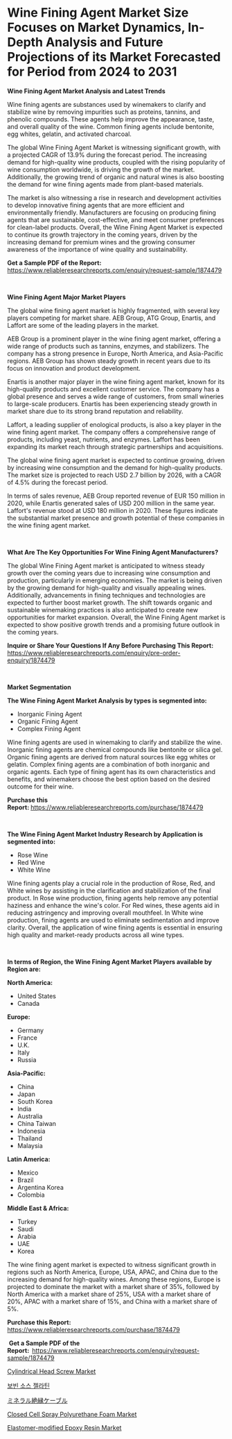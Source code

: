<p><h1>Wine Fining Agent Market Size Focuses on Market Dynamics, In-Depth Analysis and Future Projections of its Market Forecasted for Period from 2024 to 2031</h1></p><p><strong>Wine Fining Agent Market Analysis and Latest Trends</strong></p>
<p><p>Wine fining agents are substances used by winemakers to clarify and stabilize wine by removing impurities such as proteins, tannins, and phenolic compounds. These agents help improve the appearance, taste, and overall quality of the wine. Common fining agents include bentonite, egg whites, gelatin, and activated charcoal.</p><p>The global Wine Fining Agent Market is witnessing significant growth, with a projected CAGR of 13.9% during the forecast period. The increasing demand for high-quality wine products, coupled with the rising popularity of wine consumption worldwide, is driving the growth of the market. Additionally, the growing trend of organic and natural wines is also boosting the demand for wine fining agents made from plant-based materials.</p><p>The market is also witnessing a rise in research and development activities to develop innovative fining agents that are more efficient and environmentally friendly. Manufacturers are focusing on producing fining agents that are sustainable, cost-effective, and meet consumer preferences for clean-label products. Overall, the Wine Fining Agent Market is expected to continue its growth trajectory in the coming years, driven by the increasing demand for premium wines and the growing consumer awareness of the importance of wine quality and sustainability.</p></p>
<p><strong>Get a Sample PDF of the Report:&nbsp;</strong> <a href="https://www.reliableresearchreports.com/enquiry/request-sample/1874479">https://www.reliableresearchreports.com/enquiry/request-sample/1874479</a></p>
<p>&nbsp;</p>
<p><strong>Wine Fining Agent Major Market Players</strong></p>
<p><p>The global wine fining agent market is highly fragmented, with several key players competing for market share. AEB Group, ATG Group, Enartis, and Laffort are some of the leading players in the market. </p><p>AEB Group is a prominent player in the wine fining agent market, offering a wide range of products such as tannins, enzymes, and stabilizers. The company has a strong presence in Europe, North America, and Asia-Pacific regions. AEB Group has shown steady growth in recent years due to its focus on innovation and product development.</p><p>Enartis is another major player in the wine fining agent market, known for its high-quality products and excellent customer service. The company has a global presence and serves a wide range of customers, from small wineries to large-scale producers. Enartis has been experiencing steady growth in market share due to its strong brand reputation and reliability.</p><p>Laffort, a leading supplier of enological products, is also a key player in the wine fining agent market. The company offers a comprehensive range of products, including yeast, nutrients, and enzymes. Laffort has been expanding its market reach through strategic partnerships and acquisitions.</p><p>The global wine fining agent market is expected to continue growing, driven by increasing wine consumption and the demand for high-quality products. The market size is projected to reach USD 2.7 billion by 2026, with a CAGR of 4.5% during the forecast period.</p><p>In terms of sales revenue, AEB Group reported revenue of EUR 150 million in 2020, while Enartis generated sales of USD 200 million in the same year. Laffort's revenue stood at USD 180 million in 2020. These figures indicate the substantial market presence and growth potential of these companies in the wine fining agent market.</p></p>
<p>&nbsp;</p>
<p><strong>What Are The Key Opportunities For Wine Fining Agent Manufacturers?</strong></p>
<p><p>The global Wine Fining Agent market is anticipated to witness steady growth over the coming years due to increasing wine consumption and production, particularly in emerging economies. The market is being driven by the growing demand for high-quality and visually appealing wines. Additionally, advancements in fining techniques and technologies are expected to further boost market growth. The shift towards organic and sustainable winemaking practices is also anticipated to create new opportunities for market expansion. Overall, the Wine Fining Agent market is expected to show positive growth trends and a promising future outlook in the coming years.</p></p>
<p><strong>Inquire or Share Your Questions If Any Before Purchasing This Report:</strong> <a href="https://www.reliableresearchreports.com/enquiry/pre-order-enquiry/1874479">https://www.reliableresearchreports.com/enquiry/pre-order-enquiry/1874479</a></p>
<p>&nbsp;</p>
<p><strong>Market Segmentation</strong></p>
<p><strong>The Wine Fining Agent Market Analysis by types is segmented into:</strong></p>
<p><ul><li>Inorganic Fining Agent</li><li>Organic Fining Agent</li><li>Complex Fining Agent</li></ul></p>
<p><p>Wine fining agents are used in winemaking to clarify and stabilize the wine. Inorganic fining agents are chemical compounds like bentonite or silica gel. Organic fining agents are derived from natural sources like egg whites or gelatin. Complex fining agents are a combination of both inorganic and organic agents. Each type of fining agent has its own characteristics and benefits, and winemakers choose the best option based on the desired outcome for their wine.</p></p>
<p><strong>Purchase this Report:&nbsp;</strong><a href="https://www.reliableresearchreports.com/purchase/1874479">https://www.reliableresearchreports.com/purchase/1874479</a></p>
<p>&nbsp;</p>
<p><strong>The Wine Fining Agent Market Industry Research by Application is segmented into:</strong></p>
<p><ul><li>Rose Wine</li><li>Red Wine</li><li>White Wine</li></ul></p>
<p><p>Wine fining agents play a crucial role in the production of Rose, Red, and White wines by assisting in the clarification and stabilization of the final product. In Rose wine production, fining agents help remove any potential haziness and enhance the wine's color. For Red wines, these agents aid in reducing astringency and improving overall mouthfeel. In White wine production, fining agents are used to eliminate sedimentation and improve clarity. Overall, the application of wine fining agents is essential in ensuring high quality and market-ready products across all wine types.</p></p>
<p>&nbsp;</p>
<p><strong>In terms of Region, the Wine Fining Agent Market Players available by Region are:</strong></p>
<p>
    <p> <strong> North America: </strong>
        <ul>
            <li>United States</li>
            <li>Canada</li>
        </ul>
        </p> 
    <p> <strong> Europe: </strong>
        <ul>
            <li>Germany</li>
            <li>France</li>
            <li>U.K.</li>
            <li>Italy</li>
            <li>Russia</li>
        </ul>
        </p> 
    <p> <strong> Asia-Pacific: </strong>
        <ul>
            <li>China</li>
            <li>Japan</li>
            <li>South Korea</li>
            <li>India</li>
            <li>Australia</li>
            <li>China Taiwan</li>
            <li>Indonesia</li>
            <li>Thailand</li>
            <li>Malaysia</li>
        </ul>
        </p> 
    <p> <strong> Latin America: </strong>
        <ul>
            <li>Mexico</li>
            <li>Brazil</li>
            <li>Argentina Korea</li>
            <li>Colombia</li>
        </ul>
        </p> 
    <p> <strong> Middle East & Africa: </strong>
        <ul>
            <li>Turkey</li>
            <li>Saudi</li>
            <li>Arabia</li>
            <li>UAE</li>
            <li>Korea</li>
        </ul>
    </p>
    </p>
<p><p>The wine fining agent market is expected to witness significant growth in regions such as North America, Europe, USA, APAC, and China due to the increasing demand for high-quality wines. Among these regions, Europe is projected to dominate the market with a market share of 35%, followed by North America with a market share of 25%, USA with a market share of 20%, APAC with a market share of 15%, and China with a market share of 5%.</p></p>
<p><strong>Purchase this Report: </strong><a href="https://www.reliableresearchreports.com/purchase/1874479">https://www.reliableresearchreports.com/purchase/1874479</a></p>
<p>&nbsp;<strong>Get a Sample PDF of the Report:&nbsp;&nbsp;</strong><a href="https://www.reliableresearchreports.com/enquiry/request-sample/1874479">https://www.reliableresearchreports.com/enquiry/request-sample/1874479</a></p>
<p><strong></strong></p>
<p><p><a href="https://github.com/sonuprakash1/Market-Research-Report-List-1/blob/main/cylindrical-head-screw-market.md">Cylindrical Head Screw Market</a></p><p><a href="https://github.com/trmesnao7959541/Market-Research-Report-List-1/blob/main/2035477192088.md">보빈 소스 젤라틴</a></p><p><a href="https://github.com/adcxff01450218/Market-Research-Report-List-1/blob/main/6236975192274.md">ミネラル絶縁ケーブル</a></p><p><a href="https://github.com/Whitneyboyettebo9kiw7yr13/Market-Research-Report-List-1/blob/main/closed-cell-spray-polyurethane-foam-market.md">Closed Cell Spray Polyurethane Foam Market</a></p><p><a href="https://issuu.com/reportprime-2/docs/elastomer-modified-epoxy-resin-market-size-2030.pp">Elastomer-modified Epoxy Resin Market</a></p></p>